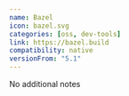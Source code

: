 ```yaml
---
name: Bazel
icon: bazel.svg
categories: [oss, dev-tools]
link: https://bazel.build
compatibility: native
versionFrom: "5.1"
---
```


No additional notes
